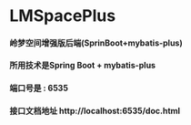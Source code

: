 # LMSpacePlus
#### 岭梦空间增强版后端(SprinBoot+mybatis-plus)
#### 所用技术是Spring Boot + mybatis-plus
#### 端口号是 : 6535
#### 接口文档地址 http://localhost:6535/doc.html
